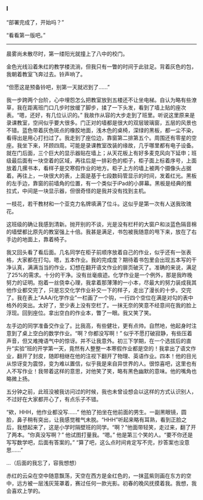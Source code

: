 ### Ⅰ

“部署完成了，开始吗？”

“看看第一版吧。”

---

晨雾尚未散尽时，第一缕阳光就撞上了八中的校门。

金色光线沿着朱红的教学楼流淌，但我只有一瞥的时间于此驻足。背着灰色的包，我朝着教室飞奔过去。铃声响了。

“但愿这是预备铃吧，别第一天就迟到了……”

我一步跨两个台阶，心中埋怨怎么把教室放到五楼还不让坐电梯。自认为略有些潦草，我在距离班门口几步时放缓了脚步，揉了一下头发，看到了墙上贴的座次表。“嗯，还好，有几位认识的。” 我故作从容的大步走到了班里。听说这里原来是录课教室，空间似乎要大很多。门正对的墙都是很大的双层玻璃窗，五层的风景也不错。蓝色带着灰色斑点的橡胶地面，浅木色的桌椅，深绿的黑板，都一尘不染，看得出是用心打扫过了。我走到了座位边，靠窗第二排第五个。周围还有零星的空座。我坐下来，环顾四周。可能是录课教室改装的缘故，几乎哪里都有电子设备。就在门后面，三个巨大的显示器贴在墙上；从天花板上有好多麦克风向下延申；班级最后面有一块空着的区域，再往后是一排彩色的柜子，柜子面上标着序号，上面放着几摞书本，看样子是交寒假作业的地方。柜子上方的墙上被两个摄像头占据着。再往上，一块很大的表，上面是基于七段数码管显示的时间，发着红光。黑板的左手边，靠窗的前墙角的位置，有一个类似于iPad的小屏幕。黑板是经典的推拉式，中间是一块显示器，但很奇怪的是我并没有找到主机。

一枝花，若干教材和一个亚克力名牌填满了位斗。这似乎是第一次有人送我玫瑰花。

这班级的确让我感到清新。抛开别的不谈，光是没有栏杆的大窗户和淡蓝色隔音棉的墙壁都比原先的教室强上十倍。我甚是满足，书包被我随意的甩下来，放在了右手边的地面上，靠着椅子。

我又回头看了看后面。几名同学在柜子前顺序放着自己的作业，似乎还有一张表格，大家都在打勾。嗯，五本作业。我的完成度？期待着书包里会出现五本写的干净认真，满满当当的作业，幻想在翻开语文作业的扉页破灭了。准确的来说，满足了25%的需求。十分的干净。没有丝毫痕迹。化学作业是一个例外，那是我昨晚努力的证明。抱着一丝侥幸心理，我拿着那薄薄的一小本，尽最大的努力装成我其他作业都交完了，只是忘交化学作业补交一下的样子，走出了漫长的十步。交完了。我在表上“AAA/化学作业”一栏画了一个钩，一行四个空位在满是对勾的表中格外的突出。太好了，至少表上没有空栏了。一抹无奈的笑意不经意间在我的脸上浮现。回到座位。拿出空白的作业本，瞥了一眼。我又笑了笑。

左手边的同学准备交作业了。比我高，有些健壮，更有点帅。自然地，他起身时注意到了桌上空白的数学作业。“啊？你都没写啊！” 似乎不愿打破寂静，有些压着声音，但又难掩语气中的惊讶。并不让我意外。初三下学期，在一个选拔后的直升“实验”班的开学第一天，竟然有人整整一本寒假作业都是空的！我拿出了语文作业，翻开了封皮，随即相继在他的注视下翻开了物理、英语作业。四本！他的目光从惊讶变为震惊，变为难以置信，似乎我是来自异世界的人。很惊喜吧，这里也有人不写作业！我带着这样的意思，对他笑了笑，略有黑色幽默的意味。他的嘴角也略微上扬。

五分钟之前，此班没被我访问过的时候，我也未曾设想会以这样的方式认识别人，不过好在大家都开心了，有点乐子不错。

“欸，HHH，他作业都没写……” 他拍了拍坐在他前面的男生。一副黑眼镜，圆脸，鼻子稍有突出，让我感觉稚气未脱。“HHH”听起来略有耳熟，看到正脸之后，我想起来了，这是小学时隔壁班的同学。“啊？”他面带轻笑，走过来，翻了开了两本。“你真没写啊？” 他试图打量我。“嗯。” 他是第三个笑的人。“要不你还是写写数学吧，后面有答案的。” “算了吧，这么点时间肯定写不完，抄答案也没意思……”

...（后面的我忘了，容我想想）

赤红的云朵在空中随意飘荡，天空在西方是金红色的，一抹蓝紫则画在东方的空中，远方被一层浅灰笼罩着，赛过任何一款光影。初春的晚风抚摸着我。我想，我会喜欢上学的。
